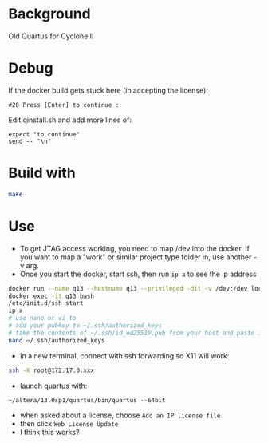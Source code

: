 # Background
Old Quartus for Cyclone II

# Debug
If the docker build gets stuck here (in accepting the license):
```
#20 Press [Enter] to continue :
```

Edit qinstall.sh and add more lines of:
```
expect "to continue"
send -- "\n"
```

# Build with
```bash
make
```

# Use
* To get JTAG access working, you need to map /dev into the docker. If you want to map a "work" or similar project type folder in, use another -v arg.
* Once you start the docker, start ssh, then run `ip a` to see the ip address

```bash
docker run --name q13 --hostname q13 --privileged -dit -v /dev:/dev localhost/quartus-13.0sp1:v1
docker exec -it q13 bash
/etc/init.d/ssh start
ip a
# use nano or vi to
# add your pubkey to ~/.ssh/authorized_keys
# take the contents of ~/.ssh/id_ed25519.pub from your host and paste it into here
nano ~/.ssh/authorized_keys
```

* in a new terminal, connect with ssh forwarding so X11 will work:
```bash
ssh -X root@172.17.0.xxx
```

* launch quartus with:
```
~/altera/13.0sp1/quartus/bin/quartus --64bit
```

* when asked about a license, choose `Add an IP license file`
* then click `Web License Update`
* I think this works?
